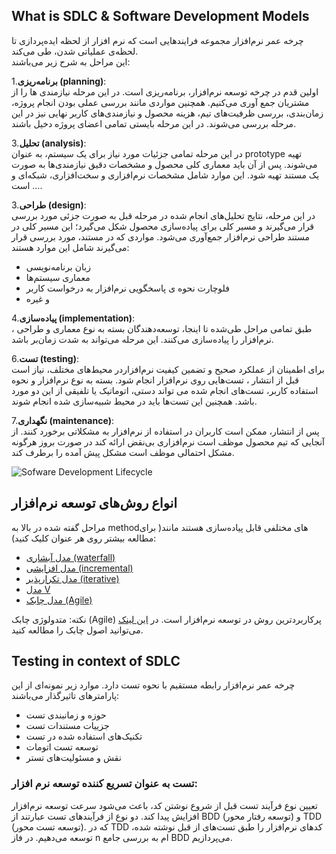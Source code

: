 ## What is SDLC & Software Development Models
<p> چرخه عمر نرم‌افزار مجموعه فرایندهایی است که نرم افزار از لحظه ایده‌پردازی تا لحظه‌ی عملیاتی شدن، طی می‌کند. <br>
این مراحل به شرح زیر می‌باشند:
  
1.**برنامه‌ریزی (planning)**: <br> اولین قدم در چرخه توسعه نرم‌افزار، برنامه‌ریزی است. در این مرحله نیازمندی ها را از مشتریان جمع آوری می‌کنیم. همچنین مواردی مانند بررسی عملی بودن انجام پروژه، زمان‌بندی، بررسی ظرفیت‌های تیم، هزینه محصول و نیازمندی‌های کاربر نهایی نیز در این مرحله بررسی می‌شوند. در این مرحله بایستی تمامی اعضای  پروژه دخیل باشند.

3.**تحلیل (analysis)**: <br> در این مرحله تمامی جزئیات مورد نیاز برای یک سیستم، به عنوان prototype تهیه می‌شوند. پس از آن  باید معماری کلی محصول و مشخصات دقیق نیازمندی‌ها به صورت یک مستند تهیه شود. این موارد شامل مشخصات نرم‌افزاری و سخت‌افزاری، شبکه‌ای و … است.

3.**طراحی (design)**: <br> در این مرحله، نتایج تحلیل‌های انجام شده در مرحله قبل به صورت جزئی‌ مورد بررسی قرار می‌گیرند و مسیر کلی برای پیاده‌سازی محصول شکل می‌گیرد؛ این مسیر کلی در مستند طراحی نرم‌افزار جمع‌آوری می‌شود. مواردی که در مستند، مورد بررسی قرار می‌گیرند شامل این موارد هستند:
  
- زبان برنامه‌نویسی
- معماری سیستم‌ها
- فلوچارت نحوه ی پاسخگویی نرم‌افزار به درخواست کاربر
- و غیره
  
4.**پیاده‌سازی (implementation)**: <br>
طبق تمامی مراحل طی‌شده تا اینجا، توسعه‌دهندگان بسته به نوع معماری و طراحی ، نرم‌افزار را پیاده‌سازی می‌کنند. این مرحله می‌تواند به شدت زمان‌بر باشد.

6.**تست (testing)**: <br>
برای اطمینان از عملکرد صحیح و تضمین کیفیت نرم‌افزاردر محیط‌های مختلف، نیاز است قبل از انتشار ، تست‌هایی روی نرم‌افزار انجام شود. بسته به نوع نرم‌افزار  و نحوه استفاده کاربر،  تست‌های انجام شده می تواند دستی، اتوماتیک یا تلفیقی از این دو مورد باشد. همچنین این تست‌ها باید در محیط شبیه‌سازی شده انجام شوند.

7.**نگهداری (maintenance)**: <br>
پس از انتشار، ممکن است کاربران در استفاده از نرم‌افزار به مشکلاتی برخورد کنند. از آنجایی که تیم محصول موظف است نرم‌افزاری  بی‌نقض ارائه کند در صورت بروز هرگونه مشکل احتمالی موظف است مشکل پیش آمده را برطرف کند. <br>
</p>

![Sofware Development Lifecycle](https://www.weetechsolution.com/wp-content/uploads/2022/12/Software-Development-Life-Cycle.png) <br>

## انواع روش‌های توسعه نرم‌افزار


<p>
مراحل گفته شده در بالا به method‌های مختلفی قابل پیاده‌سازی هستند مانند( برای مطالعه بیشتر روی هر عنوان کلیک کنید):

- [مدل آبشاری (waterfall)](https://cdn15.git.ir/03/Udemy%20SDLC%202022%20Software%20Development%20Life%20Cycle%20SDLC-git.ir/022-What%20is%20Waterfall%20Model-git.ir.mp4)
- [مدل افزایشی (incremental)](https://cdn15.git.ir/03/Udemy%20SDLC%202022%20Software%20Development%20Life%20Cycle%20SDLC-git.ir/025-What%20is%20Incremental%20Model-git.ir.mp4)
- [مدل تکرارپذیر (iterative)](https://cdn15.git.ir/03/Udemy%20SDLC%202022%20Software%20Development%20Life%20Cycle%20SDLC-git.ir/028-What%20is%20Iterative%20Model-git.ir.mp4)
- [مدل V](https://cdn15.git.ir/03/Udemy%20SDLC%202022%20Software%20Development%20Life%20Cycle%20SDLC-git.ir/031-What%20is%20V%20Model-git.ir.mp4)
- [مدل چابک (Agile)](https://cdn15.git.ir/03/Udemy%20SDLC%202022%20Software%20Development%20Life%20Cycle%20SDLC-git.ir/038-What%20is%20Agile%20Model-git.ir.mp4)
</p>
<p>

  نکته: متدولوژی چابک (Agile) پرکاربردترین روش در توسعه نرم‌افزار است. در 
  [این لینک](https://agilemanifesto.org/iso/pr/manifesto.html)
  می‌توانید اصول چابک را مطالعه کنید.
</p>

## Testing in context of SDLC

<p>
چرخه عمر نرم‌افزار رابطه مستقیم با نحوه تست دارد. موارد زیر نمونه‌ای از این پارامترهای تاثیرگذار می‌باشند: 

- حوزه و زمانبندی تست
- جزییات مستندات تست
- تکنیک‌های استفاده شده در تست
- توسعه تست اتومات
- نقش و مسئولیت‌های تستر

</p>

###  تست به عنوان تسریع کننده توسعه نرم افزار:

<p>
تعیین نوع فرآیند تست قبل از شروع نوشتن کد، باعث می‌شود سرعت توسعه نرم‌افزار افزایش پیدا کند. دو نوع از فرآیندهای تست عبارتند از
BDD 
(توسعه رفتار محور)
و
TDD
(توسعه تست محور).
که در
TDD 
کدهای نرم‌افزار را طبق تست‌های از قبل نوشته شده، توسعه می‌دهیم.
در فاز 
n
ام به بررسی جامع
BDD 
می‌پردازیم.

</p>










